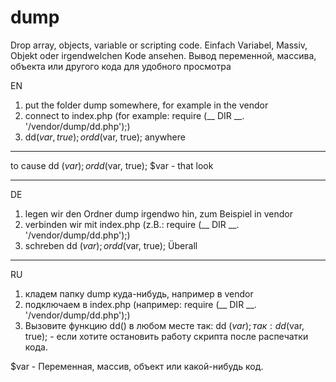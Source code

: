 # dump
﻿Drop array, objects, variable or scripting code.
Einfach Variabel, Massiv, Objekt oder irgendwelchen Kode ansehen.
Вывод переменной, массива, объекта или другого кода для удобного просмотра

EN
1) put the folder dump somewhere, for example in the vendor
2) connect to index.php (for example: require (__ DIR __. '/vendor/dump/dd.php');)
3) dd($var, true); or dd($var, true); anywhere
- - - - - - - - - - - - - - - - - - - - - - - 
to cause dd ($var); or dd ($var, true);
$var - that look
***********************************************************************************
DE
1) legen wir den Ordner dump irgendwo hin, zum Beispiel in vendor
2) verbinden wir mit index.php (z.B.: require (__ DIR __. '/vendor/dump/dd.php');)
3) schreben dd ($var); or dd ($var, true); Überall
***********************************************************************************
RU
1) кладем папку dump куда-нибудь, например в vendor
2) подключаем в index.php (например: require (__ DIR __. '/vendor/dump/dd.php');)
3) Вызовите функцию dd() в любом месте
так: dd ($var);
так: dd ($var, true); - если хотите остановить работу скрипта после распечатки кода.

$var - Переменная, массив, объект или какой-нибудь код.
